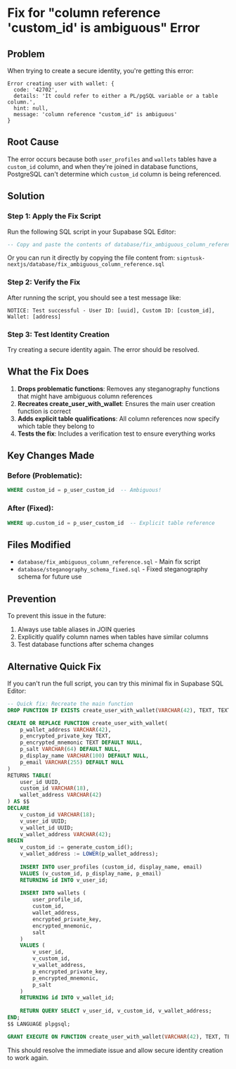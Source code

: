 # Fix for "column reference 'custom_id' is ambiguous" Error

## Problem
When trying to create a secure identity, you're getting this error:
```
Error creating user with wallet: {
  code: '42702',
  details: 'It could refer to either a PL/pgSQL variable or a table column.',
  hint: null,
  message: 'column reference "custom_id" is ambiguous'
}
```

## Root Cause
The error occurs because both `user_profiles` and `wallets` tables have a `custom_id` column, and when they're joined in database functions, PostgreSQL can't determine which `custom_id` column is being referenced.

## Solution

### Step 1: Apply the Fix Script
Run the following SQL script in your Supabase SQL Editor:

```sql
-- Copy and paste the contents of database/fix_ambiguous_column_reference.sql
```

Or you can run it directly by copying the file content from:
`signtusk-nextjs/database/fix_ambiguous_column_reference.sql`

### Step 2: Verify the Fix
After running the script, you should see a test message like:
```
NOTICE: Test successful - User ID: [uuid], Custom ID: [custom_id], Wallet: [address]
```

### Step 3: Test Identity Creation
Try creating a secure identity again. The error should be resolved.

## What the Fix Does

1. **Drops problematic functions**: Removes any steganography functions that might have ambiguous column references
2. **Recreates create_user_with_wallet**: Ensures the main user creation function is correct
3. **Adds explicit table qualifications**: All column references now specify which table they belong to
4. **Tests the fix**: Includes a verification test to ensure everything works

## Key Changes Made

### Before (Problematic):
```sql
WHERE custom_id = p_user_custom_id  -- Ambiguous!
```

### After (Fixed):
```sql
WHERE up.custom_id = p_user_custom_id  -- Explicit table reference
```

## Files Modified
- `database/fix_ambiguous_column_reference.sql` - Main fix script
- `database/steganography_schema_fixed.sql` - Fixed steganography schema for future use

## Prevention
To prevent this issue in the future:
1. Always use table aliases in JOIN queries
2. Explicitly qualify column names when tables have similar columns
3. Test database functions after schema changes

## Alternative Quick Fix
If you can't run the full script, you can try this minimal fix in Supabase SQL Editor:

```sql
-- Quick fix: Recreate the main function
DROP FUNCTION IF EXISTS create_user_with_wallet(VARCHAR(42), TEXT, TEXT, VARCHAR(64), VARCHAR(100), VARCHAR(255));

CREATE OR REPLACE FUNCTION create_user_with_wallet(
    p_wallet_address VARCHAR(42),
    p_encrypted_private_key TEXT,
    p_encrypted_mnemonic TEXT DEFAULT NULL,
    p_salt VARCHAR(64) DEFAULT NULL,
    p_display_name VARCHAR(100) DEFAULT NULL,
    p_email VARCHAR(255) DEFAULT NULL
)
RETURNS TABLE(
    user_id UUID,
    custom_id VARCHAR(18),
    wallet_address VARCHAR(42)
) AS $$
DECLARE
    v_custom_id VARCHAR(18);
    v_user_id UUID;
    v_wallet_id UUID;
    v_wallet_address VARCHAR(42);
BEGIN
    v_custom_id := generate_custom_id();
    v_wallet_address := LOWER(p_wallet_address);
    
    INSERT INTO user_profiles (custom_id, display_name, email)
    VALUES (v_custom_id, p_display_name, p_email)
    RETURNING id INTO v_user_id;
    
    INSERT INTO wallets (
        user_profile_id, 
        custom_id, 
        wallet_address, 
        encrypted_private_key, 
        encrypted_mnemonic, 
        salt
    )
    VALUES (
        v_user_id, 
        v_custom_id, 
        v_wallet_address, 
        p_encrypted_private_key, 
        p_encrypted_mnemonic, 
        p_salt
    )
    RETURNING id INTO v_wallet_id;
    
    RETURN QUERY SELECT v_user_id, v_custom_id, v_wallet_address;
END;
$$ LANGUAGE plpgsql;

GRANT EXECUTE ON FUNCTION create_user_with_wallet(VARCHAR(42), TEXT, TEXT, VARCHAR(64), VARCHAR(100), VARCHAR(255)) TO authenticated;
```

This should resolve the immediate issue and allow secure identity creation to work again.
